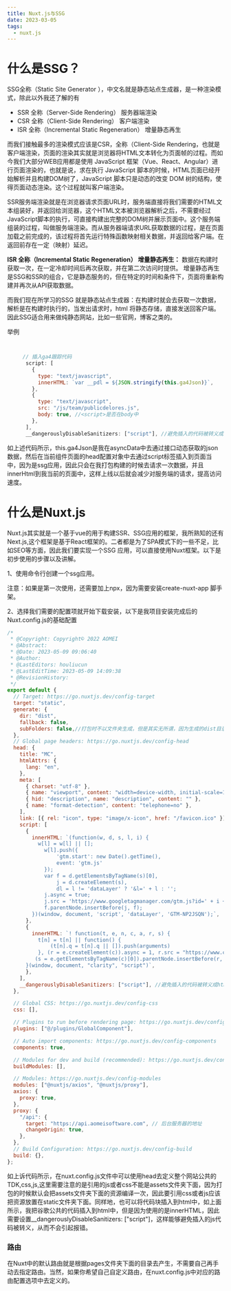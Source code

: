 ```yaml
---
title: Nuxt.js与SSG
date: 2023-03-05
tags:
  - nuxt.js
---
```

# 什么是SSG？

SSG全称（Static Site Generator ），中文名就是静态站点生成器，是一种渲染模式，除此以外我还了解的有

* SSR 全称（Server-Side Rendering） 服务器端渲染
* CSR 全称（Client-Side Rendering） 客户端渲染
* ISR 全称（Incremental Static Regeneration） 增量静态再生

而我们接触最多的渲染模式应该是CSR，全称（Client-Side Rendering，也就是客户端渲染，页面的渲染其实就是浏览器将HTML文本转化为页面帧的过程。而如今我们大部分WEB应用都是使用 JavaScript 框架（Vue、React、Angular）进行页面渲染的，也就是说，求在执行 JavaScript 脚本的时候，HTML页面已经开始解析并且构建DOM树了，JavaScript 脚本只是动态的改变 DOM 树的结构，使得页面动态渲染。这个过程就叫客户端渲染。

SSR服务端渲染就是在浏览器请求页面URL时，服务端直接将我们需要的HTML文本组装好，并返回给浏览器，这个HTML文本被浏览器解析之后，不需要经过JavaScript脚本的执行，可直接构建出完整的DOM树并展示页面中。这个服务端组装的过程，叫做服务端渲染。而从服务器端请求URL获取数据的过程，是在页面加载之前完成的，该过程将首先运行特殊函数映射相关数据，并返回给客户端。在返回前存在一定（映射）延迟。

**ISR 全称（Incremental Static Regeneration） 增量静态再生：**
数据在构建时获取一次，在一定冷却时间后再次获取，并在第二次访问时提供。
增量静态再生是SSG和SSR的组合，它是静态服务的，但在特定的时间和条件下，页面将重新构建并再次从API获取数据。

而我们现在所学习的SSG 就是静态站点生成器：在构建时就会去获取一次数据，解析是在构建时执行的，当发出请求时，html 将静态存储，直接发送回客户端。因此SSG适合用来做纯静态网站，比如一些官网，博客之类的。

举例

```js


     // 插入ga4跟踪代码
      script: [
        {
          type: "text/javascript",
          innerHTML: `var __pdl = ${JSON.stringify(this.ga4Json)}`,
        },
        {
          type: "text/javascript",
          src: "/js/team/publicdelores.js",
          body: true, //<script>是否在body中
        },
      ],
      __dangerouslyDisableSanitizers: ["script"], //避免插入的代码被转义成html
```

如上述代码所示，this.ga4Json是我在asyncData中去通过接口动态获取的json数据，然后在当前组件页面的head配置对象中去通过script标签插入到页面当中，因为是ssg应用，因此只会在我打包构建的时候去请求一次数据，并且innerHtml到我当前的页面中，这样上线以后就会减少对服务端的请求，提高访问速度。

# 什么是Nuxt.js

Nuxt.js其实就是一个基于vue的用于构建SSR、SSG应用的框架，我所熟知的还有Next.js,这个框架是基于React框架的。二者都是为了SPA模式下的一些不足，比如SEO等方面，因此我们要实现一个SSG 应用，可以直接使用Nuxt框架。以下是初步使用的步骤以及讲解。

1、使用命令行创建一个ssg应用。

注意：如果是第一次使用，还需要加上npx，因为需要安装create-nuxt-app 脚手架。

2、选择我们需要的配置项就开始下载安装，以下是我项目安装完成后的Nuxt.config.js的基础配置

```js
/*
 * @Copyright: Copyright© 2022 AOMEI
 * @Abstract:
 * @Date: 2023-05-09 09:06:40
 * @Author:
 * @LastEditors: houliucun
 * @LastEditTime: 2023-05-09 14:09:38
 * @RevisionHistory:
 */
export default {
  // Target: https://go.nuxtjs.dev/config-target
  target: "static",
  generate: {
    dir: "dist",
    fallback: false,
    subFolders: false,//打包时不以文件夹生成，但是其实无所谓，因为生成的dist目录依然是以目录形式的路由访问，而不是以文件html的格式去访问。
  },
  // Global page headers: https://go.nuxtjs.dev/config-head
  head: {
    title: "MC",
    htmlAttrs: {
      lang: "en",
    },
    meta: [
      { charset: "utf-8" },
      { name: "viewport", content: "width=device-width, initial-scale=1" },
      { hid: "description", name: "description", content: "" },
      { name: "format-detection", content: "telephone=no" },
    ],
    link: [{ rel: "icon", type: "image/x-icon", href: "/favicon.ico" }],
    script: [
      {
        innerHTML: `(function(w, d, s, l, i) {
          w[l] = w[l] || [];
            w[l].push({
                'gtm.start': new Date().getTime(),
                event: 'gtm.js'
            });
            var f = d.getElementsByTagName(s)[0],
                j = d.createElement(s),
                dl = l != 'dataLayer' ? '&l=' + l : '';
            j.async = true;
            j.src = 'https://www.googletagmanager.com/gtm.js?id=' + i + dl;
            f.parentNode.insertBefore(j, f);
        })(window, document, 'script', 'dataLayer', 'GTM-NP2JSQN');`,
      },
      {
        innerHTML: `! function(t, e, n, c, a, r, s) {
          t[n] = t[n] || function() {
              (t[n].q = t[n].q || []).push(arguments)
          }, (r = e.createElement(c)).async = 1, r.src = "https://www.clarity.ms/tag/cbhubgtzof",
         (s = e.getElementsByTagName(c)[0]).parentNode.insertBefore(r, s)
      }(window, document, "clarity", "script")`,
      },
    ],
    __dangerouslyDisableSanitizers: ["script"], //避免插入的代码被转义成html
  },

  // Global CSS: https://go.nuxtjs.dev/config-css
  css: [],

  // Plugins to run before rendering page: https://go.nuxtjs.dev/config-plugins
  plugins: ["@/plugins/GlobalComponent"],

  // Auto import components: https://go.nuxtjs.dev/config-components
  components: true,

  // Modules for dev and build (recommended): https://go.nuxtjs.dev/config-modules
  buildModules: [],

  // Modules: https://go.nuxtjs.dev/config-modules
  modules: ["@nuxtjs/axios", "@nuxtjs/proxy"],
  axios: {
    proxy: true,
  },
  proxy: {
    "/api": {
      target: "https://api.aomeisoftware.com", // 后台服务器的地址
      changeOrigin: true,
    },
  },
  // Build Configuration: https://go.nuxtjs.dev/config-build
  build: {},
};

```

如上诉代码所示，在nuxt.config.js文件中可以使用head去定义整个网站公共的TDK,css,js,这里需要注意的是引用的js或者css不能是assets文件夹下面，因为打包的时候默认会把assets文件夹下面的资源编译一次，因此要引用css或者js应该把资源放置在static文件夹下面。同样地，也可以将代码块插入到html中，如上面所示，我把谷歌公共的代码插入到html中，但是因为使用的是innerHTML，因此需要设置__dangerouslyDisableSanitizers: ["script"]，这样能够避免插入的js代码被转义，从而不会引起报错。

### 路由

在Nuxt中的默认路由就是根据pages文件夹下面的目录去产生，不需要自己再手动去指定路由。当然，如果你希望自己自定义路由，在nuxt.config.js中对应的路由配置选项中去定义的。
